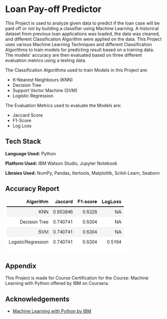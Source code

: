
# Loan Pay-off Predictor

This Project is used to analyze given data to predict if the loan case will be paid off or not by building a classifier using Machine Learning.
A historical dataset from previous loan applications was loaded, the data was cleaned, and different Classification Algorithm were applied on the data. 
This Project uses various Machine Learning Techniques and different Classification Algorithms to train models for predicting result based on a training data. 
The models' accuracy are then evaluated based on three different evaluation metrics using a testing data.

The Classification Algorithms used to train Models in this Project are:

- K-Nearest Neighbours (KNN)
- Decision Tree
- Support Vector Machine (SVM)
- Logistic Regression

The Evaluation Metrics used to evaluate the Models are:

- Jaccard Score
- F1-Score
- Log Loss


## Tech Stack

**Language Used:** Python

**Platform Used:** IBM Watson Studio, Jupyter Notebook

**Libraies Used:** NumPy, Pandas, Itertools, Matplotlib, Scikit-Learn, Seaborn


  
## Accuracy Report

![Accuracy Report](https://github.com/namsac16/Loan_Payoff_Predictor/blob/master/Accuracy%20Report.PNG)

  
## Appendix

This Project is made for Course Certification for the Course: 
Machine Learning with Python offered by IBM on Coursera. 

  
## Acknowledgements

 - [Machine Learning with Python by IBM](https://www.coursera.org/learn/machine-learning-with-python)
